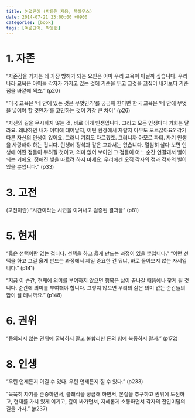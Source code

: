 ```yaml
---
title: 여덟단어 (박웅현 지음, 북하우스)
date: 2014-07-21 23:00:00 +0900
categories: [book]
tags: [여덟단어, 박웅현]
---
```

# 1. 자존
“자존감을 가지는 데 가장 방해가 되는 요인은 아마 우리 교육이 아닐까 싶습니다. 우리나라 교육은 아이들 각자가 가지고 있는 것에 기준을 두고 그것을 끄집어 내기보다 기준점을 바깥에 찍죠.” (p20)

“미국 교육은 ‘네 안에 있는 것은 무엇인가’를 궁금해 한다면 한국 교육은  ‘네 안에 무엇을 넣어야 할 것인가’를 고민하는 것이 가장 큰 차이” (p26)

“자신의 길을 무시하지 않는 것, 바로 이게 인생입니다. 그리고 모든 인생마다 기회는 달라요. 왜냐하면 내가 어디에 태어날지, 어떤 환경에서 자랄지 아무도 모르잖아요? 각기 다른 자신의 인생이 있어요. 그러니 기회도 다르겠죠. 그러니까 아모르 파티. 자기 인생을 사랑해야 하는 겁니다. 인생에 정석과 같은 교과서는 없습니다. 열심히 살다 보면 인생에 어떤 점들이 뿌려질 것이고, 의미 없어 보이던 그 점들이 어느 순간 연결돼서 별이 되는 거에요. 정해진 빛을 따르려 하지 마세요. 우리에겐 오직 각자의 점과 각자의 별이 있을 뿐입니다.”  (p33)

# 3. 고전
(고전이란) “시간이라는 시련을 이겨내고 검증된 결과물” (p81)

# 5. 현재
“옳은 선택이란 없는 겁니다. 선택을 하고 옳게 만드는 과정이 있을 뿐입니다.” “어떤 선택을 하고 그걸 옳게 만드는 과정에서 제일 중요한 건 뭐냐, 바로 돌아보지 않는 자세입니다.” (p141)

“지금 이 순간, 현재에 의미를 부여하지 않으면 행복은 삶이 끝나갈 때쯤에나 찾게 될 것니다. 순간에 의미를 부여해야 합니다. 그렇지 않으면 우리의 삶은 의미 없는 순간들의 합이 될 테니까요.” (p148)

# 6. 권위
“동의되지 않는 권위에 굴복하지 말고 불합리한 돈의 힘에 복종하지 말자.” (p172)

# 8. 인생
“우린 언제든지 이길 수 있다. 우린 언제든지 질 수 있다.” (p233)

“묵묵히 자기를 존중하면서, 클래식을 궁금해 하면서, 본질을 추구하고 권위에 도전하고, 현재를 가치 있게 여기고, 깊이 봐가면서, 지혜롭게 소통하면서 각자의 전인미답의 길을 가자.” (p237)
